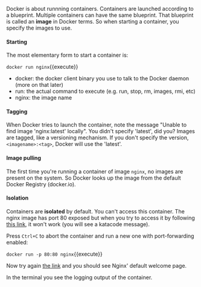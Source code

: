 Docker is about runnning containers. Containers are launched according to a blueprint. Multiple containers can have the same blueprint. That blueprint is called an **image** in Docker terms. So when starting a container, you specify the images to use. 

#### Starting
The most elementary form to start a container is:

`docker run nginx`{{execute}}

- docker: the docker client binary you use to talk to the Docker daemon (more on that later)
- run: the actual command to execute (e.g. run, stop, rm, images, rmi, etc)
- nginx: the image name

#### Tagging
When Docker tries to launch the container, note the message "Unable to find image 'nginx:latest' locally". You didn't specify 'latest', did you? Images are tagged, like a versioning mechanism. If you don't specify the version, `<imagename>:<tag>`, Docker will use the 'latest'.

#### Image pulling
The first time you're running a container of image `nginx`, no images are present on the system. So Docker looks up the image from the default Docker Registry (docker.io).

#### Isolation
Containers are **isolated** by default. You can't access this container. The nginx image has port 80 exposed but when you try to access it by following [this link](https://[[HOST_SUBDOMAIN]]-80-[[KATACODA_HOST]].environments.katacoda.com/), it won't work (you will see a katacode message).

Press `Ctrl+C` to abort the container and run a new one with port-forwarding enabled:

`docker run -p 80:80 nginx`{{execute}}

Now try again [the link](https://[[HOST_SUBDOMAIN]]-80-[[KATACODA_HOST]].environments.katacoda.com/) and you should see Nginx' default welcome page.

In the terminal you see the logging output of the container.

